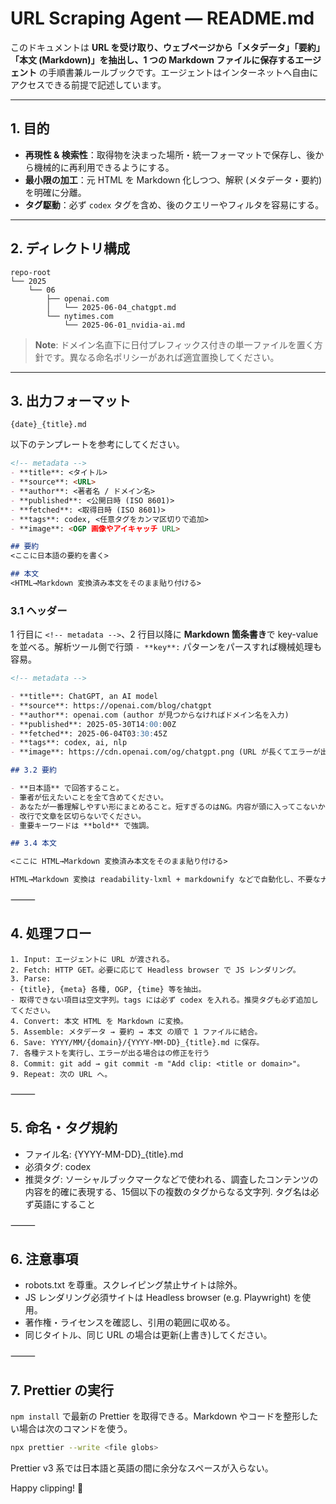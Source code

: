 # URL Scraping Agent — README.md

このドキュメントは **URL を受け取り、ウェブページから「メタデータ」「要約」「本文 (Markdown)」を抽出し、1 つの Markdown ファイルに保存するエージェント** の手順書兼ルールブックです。エージェントはインターネットへ自由にアクセスできる前提で記述しています。

---

## 1. 目的

- **再現性 & 検索性**：取得物を決まった場所・統一フォーマットで保存し、後から機械的に再利用できるようにする。
- **最小限の加工**：元 HTML を Markdown 化しつつ、解釈 (メタデータ・要約) を明確に分離。
- **タグ駆動**：必ず `codex` タグを含め、後のクエリーやフィルタを容易にする。

---

## 2. ディレクトリ構成

```
repo-root
└── 2025
    └── 06
        ├── openai.com
        │   └── 2025-06-04_chatgpt.md
        └── nytimes.com
            └── 2025-06-01_nvidia-ai.md
```

> **Note**: ドメイン名直下に日付プレフィックス付きの単一ファイルを置く方針です。異なる命名ポリシーがあれば適宜置換してください。

---

## 3. 出力フォーマット

`{date}_{title}.md`

以下のテンプレートを参考にしてください。

```md
<!-- metadata -->
- **title**: <タイトル>
- **source**: <URL>
- **author**: <著者名 / ドメイン名>
- **published**: <公開日時 (ISO 8601)>
- **fetched**: <取得日時 (ISO 8601)>
- **tags**: codex, <任意タグをカンマ区切りで追加>
- **image**: <OGP 画像やアイキャッチ URL>

## 要約
<ここに日本語の要約を書く>

## 本文
<HTML→Markdown 変換済み本文をそのまま貼り付ける>
```
### 3.1 ヘッダー

1 行目に `<!-- metadata -->`、2 行目以降に **Markdown 箇条書き**で key-value を並べる。解析ツール側で行頭 `- **key**:` パターンをパースすれば機械処理も容易。

```md
<!-- metadata -->

- **title**: ChatGPT, an AI model
- **source**: https://openai.com/blog/chatgpt
- **author**: openai.com (author が見つからなければドメイン名を入力)
- **published**: 2025-05-30T14:00:00Z
- **fetched**: 2025-06-04T03:30:45Z
- **tags**: codex, ai, nlp
- **image**: https://cdn.openai.com/og/chatgpt.png (URL が長くてエラーが出る場合は短縮 URL にすること)

## 3.2 要約

- **日本語** で回答すること。
- 筆者が伝えたいことを全て含めてください。
- あなたが一番理解しやすい形にまとめること。短すぎるのはNG。内容が頭に入ってこないから。
- 改行で文章を区切らないでください。
- 重要キーワードは **bold** で強調。

## 3.4 本文

<ここに HTML→Markdown 変換済み本文をそのまま貼り付ける>

HTML→Markdown 変換は readability-lxml + markdownify などで自動化し、不要なナビゲーション要素を極力除去してください。最後に本文が全て取得できたか確認することを忘れないでください。本文を上から順番に照らし合わせて確認してください。
```

⸻

## 4. 処理フロー

    1. Input: エージェントに URL が渡される。
    2. Fetch: HTTP GET。必要に応じて Headless browser で JS レンダリング。
    3. Parse:
    - {title}, {meta} 各種, OGP, {time} 等を抽出。
    - 取得できない項目は空文字列。tags には必ず codex を入れる。推奨タグも必ず追加してください。
    4. Convert: 本文 HTML を Markdown に変換。
    5. Assemble: メタデータ → 要約 → 本文 の順で 1 ファイルに結合。
    6. Save: YYYY/MM/{domain}/{YYYY-MM-DD}_{title}.md に保存。
    7. 各種テストを実行し、エラーが出る場合はの修正を行う
    8. Commit: git add → git commit -m "Add clip: <title or domain>"。
    9. Repeat: 次の URL へ。

⸻

## 5. 命名・タグ規約

- ファイル名: {YYYY-MM-DD}\_{title}.md
- 必須タグ: codex
- 推奨タグ: ソーシャルブックマークなどで使われる、調査したコンテンツの内容を的確に表現する、15個以下の複数のタグからなる文字列. タグ名は必ず英語にすること

⸻

## 6. 注意事項

- robots.txt を尊重。スクレイピング禁止サイトは除外。
- JS レンダリング必須サイトは Headless browser (e.g. Playwright) を使用。
- 著作権・ライセンスを確認し、引用の範囲に収める。
- 同じタイトル、同じ URL の場合は更新(上書き)してください。

⸻

## 7. Prettier の実行

`npm install` で最新の Prettier を取得できる。Markdown やコードを整形したい場合は次のコマンドを使う。

```bash
npx prettier --write <file globs>
```

Prettier v3 系では日本語と英語の間に余分なスペースが入らない。

Happy clipping! 🚀
